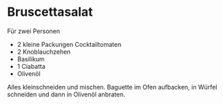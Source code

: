 # Bruscettasalat

Für zwei Personen

- 2 kleine Packungen Cocktailtomaten
- 2 Knoblauchzehen
- Basilikum
- 1 Ciabatta
- Olivenöl

Alles kleinschneiden und mischen. Baguette im Ofen aufbacken, in Würfel schneiden und dann in Olivenöl anbraten.
